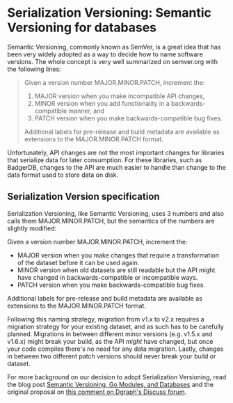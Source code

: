 # Serialization Versioning: Semantic Versioning for databases

Semantic Versioning, commonly known as SemVer, is a great idea that has been very widely adopted as
a way to decide how to name software versions. The whole concept is very well summarized on
semver.org with the following lines:

> Given a version number MAJOR.MINOR.PATCH, increment the:
>
> 1. MAJOR version when you make incompatible API changes,
> 2. MINOR version when you add functionality in a backwards-compatible manner, and
> 3. PATCH version when you make backwards-compatible bug fixes.
>
> Additional labels for pre-release and build metadata are available as extensions to the
> MAJOR.MINOR.PATCH format.

Unfortunately, API changes are not the most important changes for libraries that serialize data for
later consumption. For these libraries, such as BadgerDB, changes to the API are much easier to
handle than change to the data format used to store data on disk.

## Serialization Version specification

Serialization Versioning, like Semantic Versioning, uses 3 numbers and also calls them
MAJOR.MINOR.PATCH, but the semantics of the numbers are slightly modified:

Given a version number MAJOR.MINOR.PATCH, increment the:

- MAJOR version when you make changes that require a transformation of the dataset before it can be
  used again.
- MINOR version when old datasets are still readable but the API might have changed in
  backwards-compatible or incompatible ways.
- PATCH version when you make backwards-compatible bug fixes.

Additional labels for pre-release and build metadata are available as extensions to the
MAJOR.MINOR.PATCH format.

Following this naming strategy, migration from v1.x to v2.x requires a migration strategy for your
existing dataset, and as such has to be carefully planned. Migrations in between different minor
versions (e.g. v1.5.x and v1.6.x) might break your build, as the API _might_ have changed, but once
your code compiles there's no need for any data migration. Lastly, changes in between two different
patch versions should never break your build or dataset.

For more background on our decision to adopt Serialization Versioning, read the blog post [Semantic
Versioning, Go Modules, and Databases][blog] and the original proposal on [this comment on Dgraph's
Discuss forum][discuss].

[blog]: https://open.dgraph.io/post/serialization-versioning/
[discuss]: https://discuss.dgraph.io/t/go-modules-on-badger-and-dgraph/4662/7
